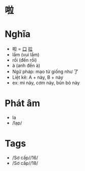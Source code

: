 # 啦

# Nghĩa
* 啦 = [口](口.md) [拉](拉.md)
* lắm (vui lắm)
* rồi (đến rồi)
* à (anh đến à)
* Ngữ pháp: mạo từ giống như 了
* Liệt kê: A + này, B + này
* ex: mì này, cơm này, bún bò này

# Phát âm
* la
*  /lạp/

# Tags
* /Sơ cấp//16/
*  /Sơ cấp//18/

<script>window.HANZI_FIELD='啦';</script>

